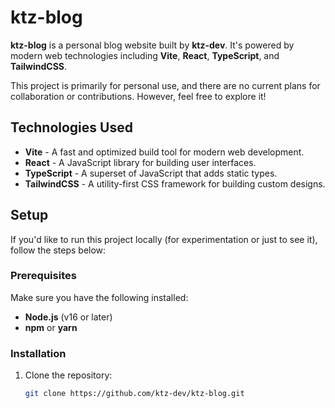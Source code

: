 # ktz-blog

**ktz-blog** is a personal blog website built by **ktz-dev**. It's powered by modern web technologies including **Vite**, **React**, **TypeScript**, and **TailwindCSS**.

This project is primarily for personal use, and there are no current plans for collaboration or contributions. However, feel free to explore it!

## Technologies Used
- **Vite** - A fast and optimized build tool for modern web development.
- **React** - A JavaScript library for building user interfaces.
- **TypeScript** - A superset of JavaScript that adds static types.
- **TailwindCSS** - A utility-first CSS framework for building custom designs.

## Setup

If you'd like to run this project locally (for experimentation or just to see it), follow the steps below:

### Prerequisites

Make sure you have the following installed:
- **Node.js** (v16 or later)
- **npm** or **yarn**

### Installation

1. Clone the repository:

   ```bash
   git clone https://github.com/ktz-dev/ktz-blog.git
